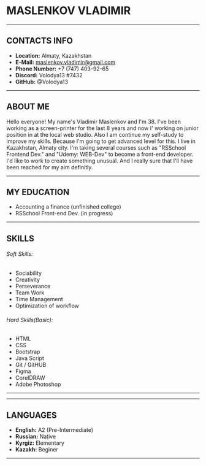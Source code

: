 # MASLENKOV  VLADIMIR 

---
## CONTACTS INFO

* __Location:__ Almaty, Kazakhstan
* __E-Mail:__ maslenkov.vladimir@gmail.com
* __Phone Number:__ +7 (747) 403-92-65
* __Discord:__ Volodya13 #7432
* __GitHub:__ @Volodya13

---
## ABOUT ME
Hello everyone! My name's Vladimir Maslenkov and I'm 38. I've been      working as a screen-printer for the last 8 years and now I' working on junior position in at the local web studio. Also I am continue my self-study to improve my skills. Because I'm going to get advanced level for this. I live in Kazakhstan, Almaty city. I'm taking several courses such as "RSSchool Frontend Dev." and "Udemy: WEB-Dev" to become a front-end developer. I'd like to work to create something unusual. And I really sure that I'll have been reached for my aim definitly.

---

## MY EDUCATION
* Accounting a finance (unfinished college)
* RSSchool Front-end Dev. (in progress)

---
## SKILLS

###### Soft Skills:
* Sociability
* Creativity
* Perseverance
* Team Work
* Time Management
* Optimization of workflow 
###### Hard Skills(Basic):
* HTML
* CSS
* Bootstrap
* Java Script
* Git / GitHUB
* Figma
* CorelDRAW
* Adobe Photoshop
---
---
## LANGUAGES
* __English:__ A2 (Pre-Intermediate)
* __Russian:__ Native
* __Kyrgiz:__ Elementary
* __Kazakh:__ Beginer
---
